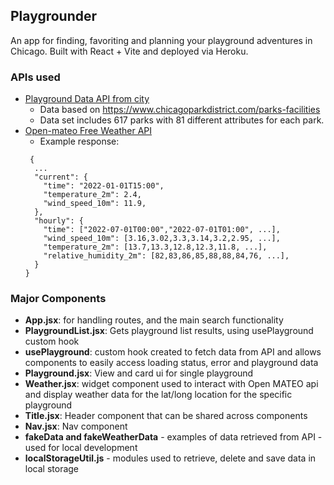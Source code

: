 ## Playgrounder

An app for finding, favoriting and planning your playground adventures in Chicago. Built with React + Vite and deployed via Heroku.

### APIs used
- [Playground Data API from city](https://data.cityofchicago.org/Parks-Recreation/CPD_Parks/ejsh-fztr/about_data)
	- Data based on https://www.chicagoparkdistrict.com/parks-facilities
	- Data set includes 617 parks with 81 different attributes for each park.
- [Open-mateo Free Weather API](https://open-meteo.com/)
    - Example response:
    ```
	 {
	  ...
	  "current": {
	    "time": "2022-01-01T15:00",
	    "temperature_2m": 2.4,
	    "wind_speed_10m": 11.9,
	  },
	  "hourly": {
	    "time": ["2022-07-01T00:00","2022-07-01T01:00", ...],
	    "wind_speed_10m": [3.16,3.02,3.3,3.14,3.2,2.95, ...],
	    "temperature_2m": [13.7,13.3,12.8,12.3,11.8, ...],
	    "relative_humidity_2m": [82,83,86,85,88,88,84,76, ...],
	  }
	}
    ```


### Major Components
- **App.jsx**: for handling routes, and the main search functionality
- **PlaygroundList.jsx**: Gets playground list results, using usePlayground custom hook
- **usePlayground**: custom hook created to fetch data from API and allows components to easily access loading status, error and playground data
- **Playground.jsx**: View and card ui for single playground
- **Weather.jsx**: widget component used to interact with Open MATEO api and display weather data for the lat/long location for the specific playground
- **Title.jsx**: Header component that can be shared across components
- **Nav.jsx**: Nav component
- **fakeData and fakeWeatherData** - examples of data retrieved from API - used for local development
- **localStorageUtil.js** - modules used to retrieve, delete and save data in local storage